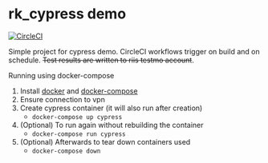 # rk_cypress demo

[![CircleCI](https://circleci.com/gh/rkazirut/rk_cypress.svg?style=shield&circle-token=1e33b5733ad702328432f8307f205b299232c0ce)](https://circleci.com/gh/rkazirut/rk_cypress/tree/main)

Simple project for cypress demo. CircleCI workflows trigger on build and on schedule. ~~Test results are written to riis testmo account~~.

Running using docker-compose
1. Install [docker]('https://docs.docker.com/get-docker/') and [docker-compose]('https://docs.docker.com/compose/install/')
2. Ensure connection to vpn
3. Create cypress container (it will also run after creation)
    - `docker-compose up cypress`
4. (Optional) To run again without rebuilding the container
    - `docker-compose run cypress`
5. (Optional) Afterwards to tear down containers used
    - `docker-compose down`